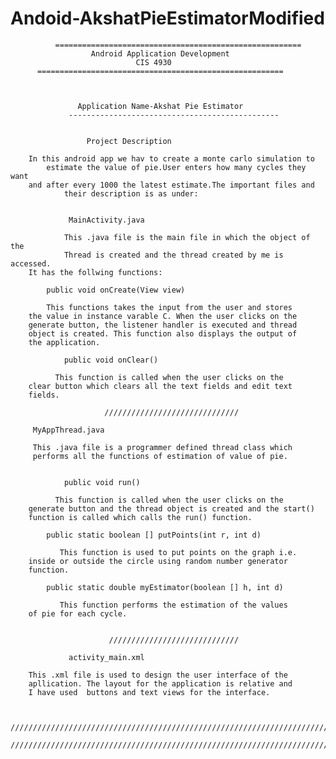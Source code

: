 # Andoid-AkshatPieEstimatorModified
       		  =======================================================
         		      Android Application Development
                  		        CIS 4930
		  =======================================================



		           Application Name-Akshat Pie Estimator
  	             -----------------------------------------------


		        	 Project Description
               
 		In this android app we hav to create a monte carlo simulation to
	        estimate the value of pie.User enters how many cycles they want 
		and after every 1000 the latest estimate.The important files and 
                their description is as under:


                 MainActivity.java

                This .java file is the main file in which the object of the 
                Thread is created and the thread created by me is accessed.
		It has the follwing functions:

		    public void onCreate(View view)
					
			This functions takes the input from the user and stores
		the value in instance varable C. When the user clicks on the 
		generate button, the listener handler is executed and thread 
		object is created. This function also displays the output of
		the application.		

        	    public void onClear()

			  This function is called when the user clicks on the
		clear button which clears all the text fields and edit text
		fields.

                         //////////////////////////////
		 
		 MyAppThread.java

		 This .java file is a programmer defined thread class which 
		 performs all the functions of estimation of value of pie.
		

        	    public void run()

			  This function is called when the user clicks on the
		generate button and the thread object is created and the start()
		function is called which calls the run() function. 

		    public static boolean [] putPoints(int r, int d)	

			   This function is used to put points on the graph i.e.
		inside or outside the circle using random number generator
   		function.

		    public static double myEstimator(boolean [] h, int d)

			   This function performs the estimation of the values
		of pie for each cycle.      

       
                          /////////////////////////////

                 activity_main.xml

		This .xml file is used to design the user interface of the 
		apllication. The layout for the application is relative and 
		I have used  buttons and text views for the interface.


       ////////////////////////////////////////////////////////////////////////////////////
       ////////////////////////////////////////////////////////////////////////////////////
